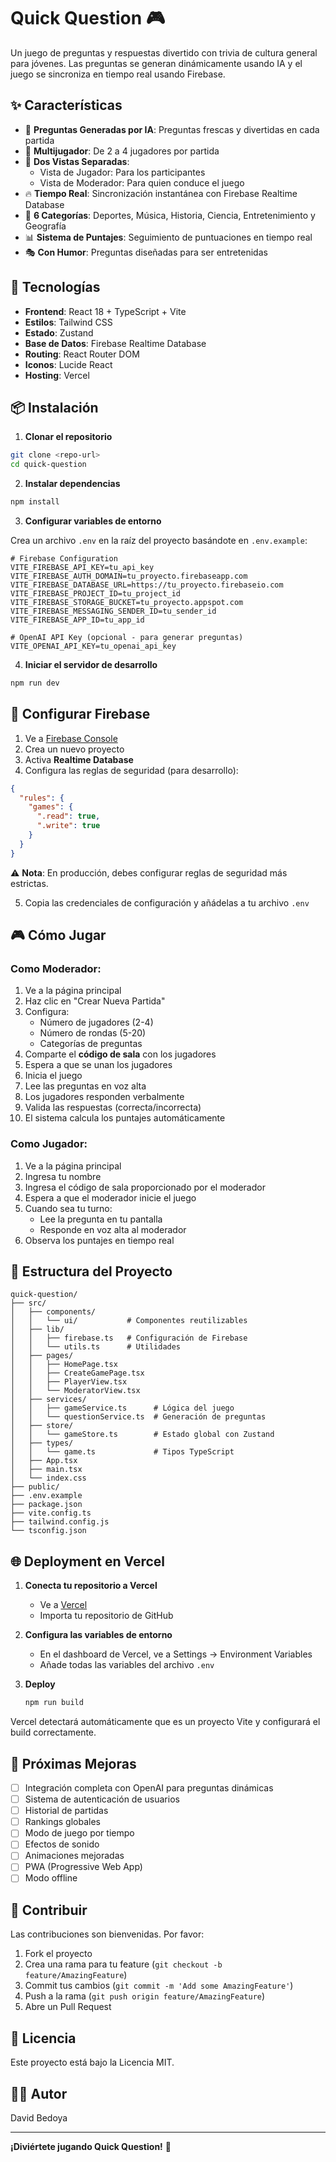# Quick Question 🎮

Un juego de preguntas y respuestas divertido con trivia de cultura general para jóvenes. Las preguntas se generan dinámicamente usando IA y el juego se sincroniza en tiempo real usando Firebase.

## ✨ Características

- 🎯 **Preguntas Generadas por IA**: Preguntas frescas y divertidas en cada partida
- 👥 **Multijugador**: De 2 a 4 jugadores por partida
- 📱 **Dos Vistas Separadas**: 
  - Vista de Jugador: Para los participantes
  - Vista de Moderador: Para quien conduce el juego
- 🔥 **Tiempo Real**: Sincronización instantánea con Firebase Realtime Database
- 🎨 **6 Categorías**: Deportes, Música, Historia, Ciencia, Entretenimiento y Geografía
- 📊 **Sistema de Puntajes**: Seguimiento de puntuaciones en tiempo real
- 🎭 **Con Humor**: Preguntas diseñadas para ser entretenidas

## 🚀 Tecnologías

- **Frontend**: React 18 + TypeScript + Vite
- **Estilos**: Tailwind CSS
- **Estado**: Zustand
- **Base de Datos**: Firebase Realtime Database
- **Routing**: React Router DOM
- **Iconos**: Lucide React
- **Hosting**: Vercel

## 📦 Instalación

1. **Clonar el repositorio**
```bash
git clone <repo-url>
cd quick-question
```

2. **Instalar dependencias**
```bash
npm install
```

3. **Configurar variables de entorno**

Crea un archivo `.env` en la raíz del proyecto basándote en `.env.example`:

```env
# Firebase Configuration
VITE_FIREBASE_API_KEY=tu_api_key
VITE_FIREBASE_AUTH_DOMAIN=tu_proyecto.firebaseapp.com
VITE_FIREBASE_DATABASE_URL=https://tu_proyecto.firebaseio.com
VITE_FIREBASE_PROJECT_ID=tu_project_id
VITE_FIREBASE_STORAGE_BUCKET=tu_proyecto.appspot.com
VITE_FIREBASE_MESSAGING_SENDER_ID=tu_sender_id
VITE_FIREBASE_APP_ID=tu_app_id

# OpenAI API Key (opcional - para generar preguntas)
VITE_OPENAI_API_KEY=tu_openai_api_key
```

4. **Iniciar el servidor de desarrollo**
```bash
npm run dev
```

## 🔧 Configurar Firebase

1. Ve a [Firebase Console](https://console.firebase.google.com/)
2. Crea un nuevo proyecto
3. Activa **Realtime Database**
4. Configura las reglas de seguridad (para desarrollo):

```json
{
  "rules": {
    "games": {
      ".read": true,
      ".write": true
    }
  }
}
```

⚠️ **Nota**: En producción, debes configurar reglas de seguridad más estrictas.

5. Copia las credenciales de configuración y añádelas a tu archivo `.env`

## 🎮 Cómo Jugar

### Como Moderador:

1. Ve a la página principal
2. Haz clic en "Crear Nueva Partida"
3. Configura:
   - Número de jugadores (2-4)
   - Número de rondas (5-20)
   - Categorías de preguntas
4. Comparte el **código de sala** con los jugadores
5. Espera a que se unan los jugadores
6. Inicia el juego
7. Lee las preguntas en voz alta
8. Los jugadores responden verbalmente
9. Valida las respuestas (correcta/incorrecta)
10. El sistema calcula los puntajes automáticamente

### Como Jugador:

1. Ve a la página principal
2. Ingresa tu nombre
3. Ingresa el código de sala proporcionado por el moderador
4. Espera a que el moderador inicie el juego
5. Cuando sea tu turno:
   - Lee la pregunta en tu pantalla
   - Responde en voz alta al moderador
6. Observa los puntajes en tiempo real

## 📁 Estructura del Proyecto

```
quick-question/
├── src/
│   ├── components/
│   │   └── ui/           # Componentes reutilizables
│   ├── lib/
│   │   ├── firebase.ts   # Configuración de Firebase
│   │   └── utils.ts      # Utilidades
│   ├── pages/
│   │   ├── HomePage.tsx
│   │   ├── CreateGamePage.tsx
│   │   ├── PlayerView.tsx
│   │   └── ModeratorView.tsx
│   ├── services/
│   │   ├── gameService.ts      # Lógica del juego
│   │   └── questionService.ts  # Generación de preguntas
│   ├── store/
│   │   └── gameStore.ts        # Estado global con Zustand
│   ├── types/
│   │   └── game.ts             # Tipos TypeScript
│   ├── App.tsx
│   ├── main.tsx
│   └── index.css
├── public/
├── .env.example
├── package.json
├── vite.config.ts
├── tailwind.config.js
└── tsconfig.json
```

## 🌐 Deployment en Vercel

1. **Conecta tu repositorio a Vercel**
   - Ve a [Vercel](https://vercel.com)
   - Importa tu repositorio de GitHub

2. **Configura las variables de entorno**
   - En el dashboard de Vercel, ve a Settings → Environment Variables
   - Añade todas las variables del archivo `.env`

3. **Deploy**
   ```bash
   npm run build
   ```

Vercel detectará automáticamente que es un proyecto Vite y configurará el build correctamente.

## 🔮 Próximas Mejoras

- [ ] Integración completa con OpenAI para preguntas dinámicas
- [ ] Sistema de autenticación de usuarios
- [ ] Historial de partidas
- [ ] Rankings globales
- [ ] Modo de juego por tiempo
- [ ] Efectos de sonido
- [ ] Animaciones mejoradas
- [ ] PWA (Progressive Web App)
- [ ] Modo offline

## 🤝 Contribuir

Las contribuciones son bienvenidas. Por favor:

1. Fork el proyecto
2. Crea una rama para tu feature (`git checkout -b feature/AmazingFeature`)
3. Commit tus cambios (`git commit -m 'Add some AmazingFeature'`)
4. Push a la rama (`git push origin feature/AmazingFeature`)
5. Abre un Pull Request

## 📝 Licencia

Este proyecto está bajo la Licencia MIT.

## 👨‍💻 Autor

David Bedoya

---

**¡Diviértete jugando Quick Question!** 🎉
